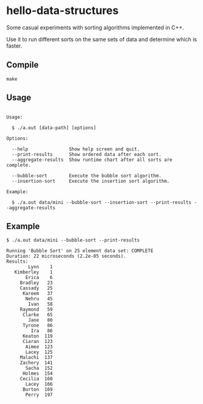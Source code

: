 # hello-data-structures

Some casual experiments with sorting algorithms implemented in C++.

Use it to run different sorts on the same sets of data and determine which is faster.

## Compile

```
make
```

## Usage

```

Usage:

  $ ./a.out [data-path] [options]

Options:

  --help               Show help screen and quit.
  --print-results      Show ordered data after each sort.
  --aggregate-results  Show runtime chart after all sorts are complete.

  --bubble-sort        Execute the bubble sort algorithm.
  --insertion-sort     Execute the insertion sort algorithm.

Example:

  $ ./a.out data/mini --bubble-sort --insertion-sort --print-results --aggregate-results

```

## Example

```
$ ./a.out data/mini --bubble-sort --print-results

Running 'Bubble Sort' on 25 element data set: COMPLETE
Duration: 22 microseconds (2.2e-05 seconds).
Results:
        Lynn    1
   Kimberley    1
       Erica    6
     Bradley   23
     Cassady   25
      Kareem   37
       Nehru   45
        Ivan   58
     Raymond   59
      Clarke   65
        Jane   80
      Tyrone   86
         Ira   86
      Keaton  119
      Ciaran  123
       Aimee  123
       Lacey  125
     Malachi  137
     Zachery  141
       Sacha  152
      Holmes  154
     Cecilia  160
       Lacey  166
      Burton  169
       Perry  197
```
